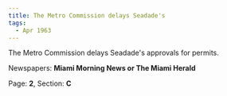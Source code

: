 ```yaml
---  
title: The Metro Commission delays Seadade's  
tags:  
  - Apr 1963  
---  
```

  
The Metro Commission delays Seadade's approvals for permits.  
  
Newspapers: **Miami Morning News or The Miami Herald**  
  
Page: **2**, Section: **C** 
